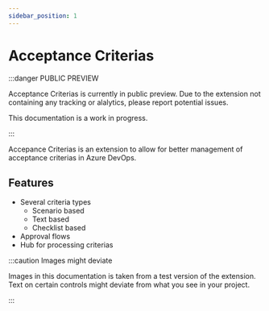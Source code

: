 ```yaml
---
sidebar_position: 1
---
```


# Acceptance Criterias

:::danger PUBLIC PREVIEW

Acceptance Criterias is currently in public preview. Due to the extension not containing any tracking or alalytics, please report potential issues.

This documentation is a work in progress.

:::

Accepance Criterias is an extension to allow for better management of acceptance criterias in Azure DevOps.

## Features

- Several criteria types
  - Scenario based
  - Text based
  - Checklist based
- Approval flows
- Hub for processing criterias

:::caution Images might deviate

Images in this documentation is taken from a test version of the extension. Text on certain controls might deviate from what you see in your project.

:::

